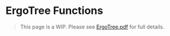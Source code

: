 # ErgoTree Functions

> This page is a WIP. Please see [ErgoTree.pdf](https://storage.googleapis.com/ergo-cms-media/docs/ErgoTree.pdf) for full details.
